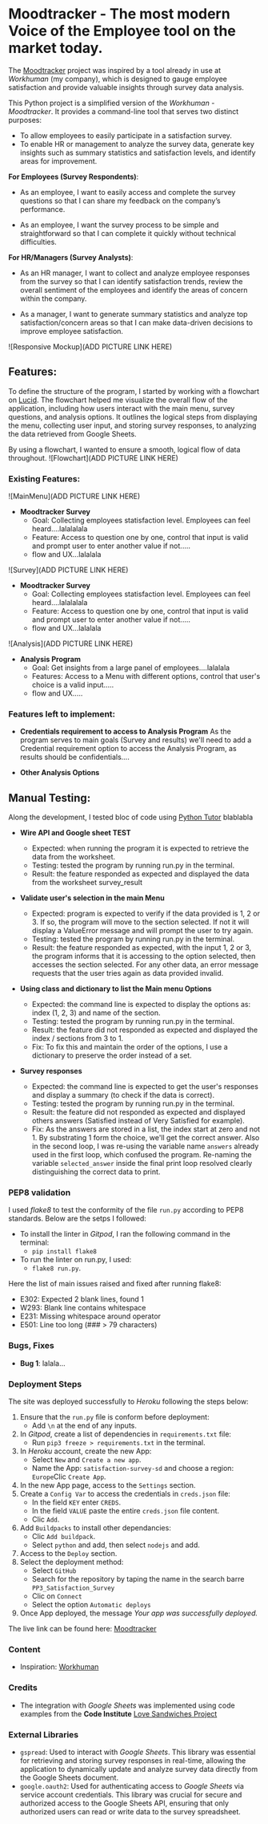# Moodtracker - The most modern Voice of the Employee tool on the market today.

The [Moodtracker](https://satisfaction-survey-sd-a479e4d4f1cf.herokuapp.com/) project was inspired by a tool already in use at *Workhuman* (my company), which is designed to gauge employee satisfaction and provide valuable insights through survey data analysis.

This Python project is a simplified version of the *Workhuman - Moodtracker*. It provides a command-line tool that serves two distinct purposes:
- To allow employees to easily participate in a satisfaction survey.
- To enable HR or management to analyze the survey data, generate key insights such as summary statistics and satisfaction levels, and identify areas for improvement.

**For Employees (Survey Respondents)**:
- As an employee, I want to easily access and complete the survey questions so that I can share my feedback on the company’s performance.

- As an employee, I want the survey process to be simple and straightforward so that I can complete it quickly without technical difficulties.

**For HR/Managers (Survey Analysts)**:
- As an HR manager, I want to collect and analyze employee responses from the survey so that I can identify satisfaction trends, review the overall sentiment of the employees and identify the areas of concern within the company.

- As a manager, I want to generate summary statistics and analyze top satisfaction/concern areas so that I can make data-driven decisions to improve employee satisfaction.

![Responsive Mockup](ADD PICTURE LINK HERE)

## Features:

To define the structure of the program, I started by working with a flowchart on [Lucid](https://lucid.app/lucidchart/6696772b-e3ff-4ca0-9902-c664edc9038e/edit?invitationId=inv_e35a23e0-a2a0-4a1a-8bd6-4be77803b441&page=0_0#). The flowchart helped me visualize the overall flow of the application, including how users interact with the main menu, survey questions, and analysis options. It outlines the logical steps from displaying the menu, collecting user input, and storing survey responses, to analyzing the data retrieved from Google Sheets.

By using a flowchart, I wanted to ensure a smooth, logical flow of data throughout.
![Flowchart](ADD PICTURE LINK HERE)

### Existing Features:

![MainMenu](ADD PICTURE LINK HERE)
- **Moodtracker Survey**
  - Goal: Collecting employees statisfaction level. Employees can feel heard....lalalalala
  - Feature: Access to question one by one, control that input is valid and prompt user to enter another value if not.....
  - flow and UX...lalalala

![Survey](ADD PICTURE LINK HERE)
- **Moodtracker Survey**
  - Goal: Collecting employees statisfaction level. Employees can feel heard....lalalalala
  - Feature: Access to question one by one, control that input is valid and prompt user to enter another value if not.....
  - flow and UX...lalalala

![Analysis](ADD PICTURE LINK HERE)
- **Analysis Program**  
  - Goal: Get insights from a large panel of employees....lalalala
  - Features: Access to a Menu with different options, control that user's choice is a valid input.....
  - flow and UX.....


### Features left to implement:

- **Credentials requirement to access to Analysis Program**
  As the program serves to main goals (Survey and results) we'll need to add a Credential requirement option to access the Analysis Program, as results should be confidentials....

- **Other Analysis Options**

## Manual Testing:

Along the development, I tested bloc of code using  [Python Tutor](https://pythontutor.com/visualize.html#mode=edit) blablabla

- **Wire API and Google sheet TEST**
  - Expected: when running the program it is expected to retrieve the data from the worksheet.
  - Testing: tested the program by running run.py in the terminal.
  - Result: the feature responded as expected and displayed the data from the worksheet survey_result

- **Validate user's selection in the main Menu**
  - Expected: program is expected to verify if the data provided is 1, 2 or 3. If so, the program will move to the section selected. If not it will display a ValueError message and will prompt the user to try again.
  - Testing: tested the program by running run.py in the terminal.
  - Result: the feature responded as expected, with the input 1, 2 or 3, the program informs that it is accessing to the option selected, then accesses the section selected. For any other data, an error message requests that the user tries again as data provided invalid.

- **Using class and dictionary to list the Main menu Options**
  - Expected: the command line is expected to display the options as: index (1, 2, 3) and name of the section.
  - Testing: tested the program by running run.py in the terminal.
  - Result: the feature did not responded as expected and displayed the index / sections from 3 to 1. 
  - Fix: To fix this and maintain the order of the options, I use a dictionary to preserve the order instead of a set.
  
- **Survey responses**
  - Expected: the command line is expected to get the user's responses and display a summary (to check if the data is correct).
  - Testing: tested the program by running run.py in the terminal.
  - Result: the feature did not responded as expected and displayed others answers (Satisfied instead of Very Satisfied for example). 
  - Fix: As the answers are stored in a list, the index start at zero and not 1. By substrating 1 form the choice, we'll get the correct answer. Also in the second loop, I was re-using the variable name `answers` already used in the first loop, which confused the program. Re-naming the variable `selected_answer` inside the final print loop resolved clearly distinguishing the correct data to print. 


### PEP8 validation

I used *flake8* to test the conformity of the file `run.py` according to PEP8 standards. Below are the setps I followed:
- To install the linter in *Gitpod*, I ran the following command in the terminal:
  - `pip install flake8`
- To run the linter on run.py, I used:
  - `flake8 run.py`.

Here the list of main issues raised and fixed after running flake8:
  - E302: Expected 2 blank lines, found 1
  - W293: Blank line contains whitespace
  - E231: Missing whitespace around operator
  - E501: Line too long (### > 79 characters)


### Bugs, Fixes

- **Bug 1**: lalala...


### Deployment Steps

The site was deployed successfully to *Heroku* following the steps below:

1. Ensure that the `run.py` file is conform before deployment:
    - Add `\n` at the end of any inputs.
2. In *Gitpod*, create a list of dependencies in `requirements.txt` file:
    - Run `pip3 freeze > requirements.txt` in the terminal.
3. In *Heroku* account, create the new App:
    - Select `New` and `Create a new app`.
    - Name the App: `satisfaction-survey-sd` and choose a region: `Europe`Clic `Create App`.
4. In the new App page, access to the `Settings` section.
5. Create a `Config Var` to access the credentials in `creds.json` file:
    - In the field `KEY` enter `CREDS`.
    - In the field `VALUE` paste the entire `creds.json` file content.
    - Clic `Add`.
6. Add `Buildpacks` to install other dependancies:
    - Clic `Add buildpack`.
    - Select `python` and add, then select `nodejs` and add.
7. Access to the `Deploy` section.
8. Select the deployment method:
    - Select `GitHub`
    - Search for the repository by taping the name in the search barre `PP3_Satisfaction_Survey`
    - Clic on `Connect`
    - Select the option `Automatic deploys`
9. Once App deployed, the message *Your app was successfully deployed.*

The live link can be found here: [Moodtracker](https://satisfaction-survey-sd-a479e4d4f1cf.herokuapp.com/)

### Content

- Inspiration: [Workhuman](https://www.workhuman.com/)


### Credits
- The integration with *Google Sheets* was implemented using code examples from the **Code Institute** [Love Sandwiches Project](https://github.com/Code-Institute-Solutions/love-sandwiches-p5-sourcecode/tree/master/05-deployment/01-deployment-part-1)

### External Libraries
- `gspread`: Used to interact with *Google Sheets*. This library was essential for retrieving and storing survey responses in real-time, allowing the application to dynamically update and analyze survey data directly from the Google Sheets document.
- `google.oauth2`: Used for authenticating access to *Google Sheets* via service account credentials. This library was crucial for secure and authorized access to the Google Sheets API, ensuring that only authorized users can read or write data to the survey spreadsheet.